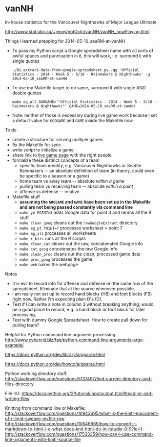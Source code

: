 vanNH
=====

In-house statistics for the Vancouver Nighthawks of Major League Ultimate

http://www.stat.ubc.ca/~jenny/notOcto/vanNH/vanNH_nowPlaying.html

Things I learned prepping for 2014-05-10_seaRM-at-vanNH

  * To pass my Python script a Google spreadsheet name with all sorts of awful spaces and punctuation in it, this will work, i.e. surround it with single quotes
  
        ./01_extract-data-from-google-spreadsheet.py -gg 'Official Statistics - 2014 - Week 5 - 5/10 - Rainmakers @ Nighthawks' -g 2014-05-10_seaRM-at-vanNH

  * To use my Makefile target to do same, surround it with single AND double quotes

        make eg_all GOOGAME='"Official Statistics - 2014 - Week 5 - 5/10 - Rainmakers @ Nighthawks"' GAME=2014-05-10_seaRM-at-vanNH

  * Note: neither of those is necessary during live game work because I set a default value for `GOOGAME` and `GAME` inside the Makefile now

To do

  * create a structure for serving multiple games
  * fix the Makefile for sync
  * write script to initialize a game
  * share link to [live game page](http://www.stat.ubc.ca/~jenny/notOcto/vanNH/vanNH_nowPlaying.html) with the right people
  * formalize these distinct concepts of a team
    - specific team identity, e.g. Vancouver Nighthawks or Seattle Rainmakers -- an absolute definition of team (in theory, could even be specific to a season or a game)
    - home team vs away team -- absolute *within a game*
    - pulling team vs receiving team -- absolute *within a point*
    - offense vs defense -- relative
  * Makefile stuff
    - __assuming the `GOOGAME` and `GAME` have been set up in the Makefile and are not being passed constantly via command line__
    - `make yo POINT=3` adds Google data for point 3 and reruns all the R stuff
    - `make clean_goog` cleans out the `rawGoogleExtract` directory
    - `make eg_pt POINT=7` processes worksheet = point 7
    - `make eg_all` processes all worksheets
    - `make r_bits` runs all the R scripts
    - `make clean_cat` cleans out the raw, concatenated Google info
    - `make cat_goog` concatenates the raw Google info
    - `make clean_proc` cleans out the clean, processed game data
    - `make proc_goog` processes the game
    - `make web` bakes the webpage

Notes

  * It is evil to record info for offense and defense on the same row of the spreadsheet. Eliminate that at the source whenever possible.
  * I am really not set up to record hand blocks (HB) and foot blocks (FB) right now. Rather I'm expecting plain D's (D).
  * Test if I can write a note in column 3 without breaking anything; would be a good place to record, e.g. a hand block or foot block for later processing.
  * Test with dummy Google Spreadsheet. How to create pull down for pulling team?

Helpful for Python command line argument processing:
http://www.cyberciti.biz/faq/python-command-line-arguments-argv-example/

https://docs.python.org/dev/library/argparse.html

https://docs.python.org/dev/howto/argparse.html

Python working directory stuff:
http://stackoverflow.com/questions/5137497/find-current-directory-and-files-directory

File I/O:
https://docs.python.org/2/tutorial/inputoutput.html#reading-and-writing-files

Knitting from command line or Makefile:
http://stackoverflow.com/questions/10943695/what-is-the-knitr-equivalent-of-r-cmd-sweave-myfile-rnw
http://stackoverflow.com/questions/10646665/how-to-convert-r-markdown-to-html-i-e-what-does-knit-html-do-in-rstudio-0-9?lq=1
http://stackoverflow.com/questions/17533359/how-can-i-use-command-line-arguments-with-knitr-source-file